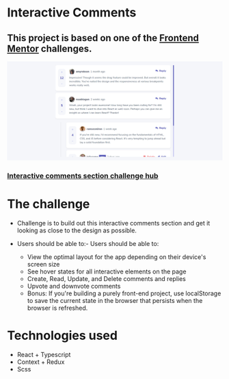# Interactive Comments

## This project is based on one of the [Frontend Mentor](https://www.frontendmentor.io/) challenges.

![Interactive comments](./screenshot.png)

### [Interactive comments section challenge hub](https://www.frontendmentor.io/challenges/interactive-comments-section-iG1RugEG9)

# The challenge

- Challenge is to build out this interactive comments section and get it looking as close to the design as possible.

- Users should be able to:- Users should be able to:

  - View the optimal layout for the app depending on their device's screen size
  - See hover states for all interactive elements on the page
  - Create, Read, Update, and Delete comments and replies
  - Upvote and downvote comments
  - Bonus: If you're building a purely front-end project, use localStorage to save the current state in the browser that persists when the browser is refreshed.

# Technologies used

- React + Typescript
- Context + Redux
- Scss
